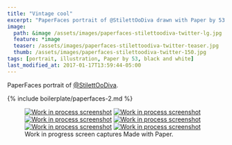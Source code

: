 ```yaml
---
title: "Vintage cool"
excerpt: "PaperFaces portrait of @StilettOoDiva drawn with Paper by 53 on an iPad."
image: 
  path: &image /assets/images/paperfaces-stilettoodiva-twitter-lg.jpg 
  feature: *image
  teaser: /assets/images/paperfaces-stilettoodiva-twitter-teaser.jpg
  thumb: /assets/images/paperfaces-stilettoodiva-twitter-150.jpg
tags: [portrait, illustration, Paper by 53, black and white]
last_modified_at: 2017-01-17T13:59:44-05:00
---
```


PaperFaces portrait of [@StilettOoDiva](http://twitter.com/stilettoodiva).

{% include boilerplate/paperfaces-2.md %}

<figure class="third">
	<a href="{{ site.url }}/assets/images/paperfaces-stilettoodiva-process-1-lg.jpg"><img src="{{ site.url }}/assets/images/paperfaces-stilettoodiva-process-1-600.jpg" alt="Work in process screenshot"></a>
	<a href="{{ site.url }}/assets/images/paperfaces-stilettoodiva-process-2-lg.jpg"><img src="{{ site.url }}/assets/images/paperfaces-stilettoodiva-process-2-600.jpg" alt="Work in process screenshot"></a>
	<a href="{{ site.url }}/assets/images/paperfaces-stilettoodiva-process-3-lg.jpg"><img src="{{ site.url }}/assets/images/paperfaces-stilettoodiva-process-3-600.jpg" alt="Work in process screenshot"></a>
	<a href="{{ site.url }}/assets/images/paperfaces-stilettoodiva-process-4-lg.jpg"><img src="{{ site.url }}/assets/images/paperfaces-stilettoodiva-process-4-600.jpg" alt="Work in process screenshot"></a>
	<a href="{{ site.url }}/assets/images/paperfaces-stilettoodiva-process-5-lg.jpg"><img src="{{ site.url }}/assets/images/paperfaces-stilettoodiva-process-5-600.jpg" alt="Work in process screenshot"></a>
	<a href="{{ site.url }}/assets/images/paperfaces-stilettoodiva-process-6-lg.jpg"><img src="{{ site.url }}/assets/images/paperfaces-stilettoodiva-process-6-600.jpg" alt="Work in process screenshot"></a>
	<figcaption>Work in progress screen captures Made with Paper.</figcaption>
</figure>
